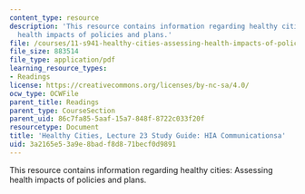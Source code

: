 ```yaml
---
content_type: resource
description: 'This resource contains information regarding healthy cities: Assessing
  health impacts of policies and plans.'
file: /courses/11-s941-healthy-cities-assessing-health-impacts-of-policies-and-plans-spring-2016/3a2165e53a9e8badf8d871becf0d9891_MIT11_S941S16_Class23Guide.pdf
file_size: 883514
file_type: application/pdf
learning_resource_types:
- Readings
license: https://creativecommons.org/licenses/by-nc-sa/4.0/
ocw_type: OCWFile
parent_title: Readings
parent_type: CourseSection
parent_uid: 86c7fa85-5aaf-15a7-848f-8722c033f20f
resourcetype: Document
title: 'Healthy Cities, Lecture 23 Study Guide: HIA Communicationsa'
uid: 3a2165e5-3a9e-8bad-f8d8-71becf0d9891
---
```

This resource contains information regarding healthy cities: Assessing health impacts of policies and plans.